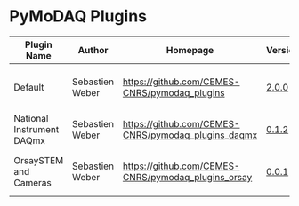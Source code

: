 # PyMoDAQ Plugins
|        Plugin Name        |     Author      |                      Homepage                       |                                                   Version                                                   |                                                                                                                                               Description                                                                                                                                                |
|---------------------------|-----------------|-----------------------------------------------------|-------------------------------------------------------------------------------------------------------------|----------------------------------------------------------------------------------------------------------------------------------------------------------------------------------------------------------------------------------------------------------------------------------------------------------|
| Default                   | Sebastien Weber | https://github.com/CEMES-CNRS/pymodaq_plugins       | <a href="https://github.com/CEMES-CNRS/pymodaq_plugins/archive/2.0.0.tar.gz" target="_top">2.0.0</a>        | Plugins initially developed with PyMoDAQ Includes Mock plugins that are plugins of virtual instruments dedicated to code testing a new functionalities development. The list of included plugins can be found on https://docs.google.com/spreadsheets/d/1wfMfvLwTitZd2R2m1O5i6wVEaX1lJBahP2HUbxVdidg     |
| National Instrument DAQmx | Sebastien Weber | https://github.com/CEMES-CNRS/pymodaq_plugins_daqmx | <a href="https://github.com/CEMES-CNRS/pymodaq_plugins_daqmx/archive/0.0.2.tar.gz" target="_top">0.1.2</a>  | Plugin devoted to the National Instrument signal acquisition and generation using the NiDAQmx library. Includes an actuator plugin for signal generation, a 1D viewer plugin for data acquisition as a function of time and a 0D viewer plugin for quick time averaging acquisition                      |
| OrsaySTEM and Cameras     | Sebastien Weber | https://github.com/CEMES-CNRS/pymodaq_plugins_orsay | <a href="https://github.com/CEMES-CNRS/pymodaq_plugins_orsay/archive/0.0.1.tar.gz" target="_top">0.0.1</a>  | PyMoDAQ Orsay STEM and Camera plugin Can be used to control Ropers or Princeton Cameras Can be used to control STEM (Scanning Tunnel Electron Microscope) using the HOUDs 2 hardware module to drive coils within a STEM  From Marcel Tence source code from LPS Laboratory at Orsay University, France  |
